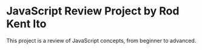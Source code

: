 # JavaScript Review Project by Rod Kent Ito 
This project  is a review of JavaScript concepts, from beginner to advanced.